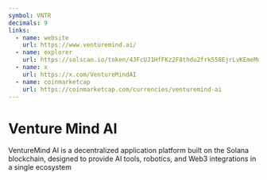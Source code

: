 ```yaml
---
symbol: VNTR
decimals: 9
links:
  - name: website
    url: https://www.venturemind.ai/
  - name: explorer
    url: https://solscan.io/token/4JFcUJ1HfFKz2F8thdu2frk558EjrLvKEmeMq1ZM2xBP
  - name: x
    url: https://x.com/VentureMindAI
  - name: coinmarketcap
    url: https://coinmarketcap.com/currencies/venturemind-ai
---
```


# Venture Mind AI

VentureMind AI is a decentralized application platform built on the Solana blockchain, designed to provide AI tools, robotics, and Web3 integrations in a single ecosystem
